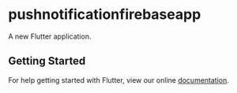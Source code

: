 # pushnotificationfirebaseapp

A new Flutter application.

## Getting Started

For help getting started with Flutter, view our online
[documentation](https://flutter.io/).
